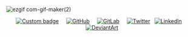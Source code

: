 
![ezgif com-gif-maker(2)](https://i.ibb.co/Rb5Ypt2/TheFonz.jpg)


  <div>
    <p align="center">    
      <span class="common__BadgeWrapper-v13icv-3 gEmBHT"
        ><a href="https://www.arrozconcode.com/"
            target="_blank"
          ><img
            alt="Custom badge"
            src="https://img.shields.io/endpoint?url=https://raw.githubusercontent.com/BMariscal/BMariscal/master/url.json" /></a
      ></span>
      &nbsp; &nbsp;
      <a href="https://www.github.com/BMariscal/"
         target="_blank"
        ><img
          alt="GitHub"
          src="https://img.shields.io/github/followers/BMariscal.svg?label=GitHub&style=social"
      /></a>
      &nbsp; &nbsp;
      <a href="https://gitlab.com/brie1"
         target="_blank"
        ><img
          alt="GitLab"
          src="https://img.shields.io/badge/gitlab--_.svg?style=social&logo=gitlab"
      /></a>  
      &nbsp; &nbsp;
      <a href="https://twitter.com/briceidamars"
         target="_blank"
        ><img
          alt="Twitter"
          src="https://img.shields.io/twitter/follow/briceidamars?label=Twitter&style=social"
      /></a>
      &nbsp;
      <a href="https://www.linkedin.com/in/briceida-mariscal/"
         target="_blank"
        ><img
          alt="LinkedIn"
          src="https://img.shields.io/badge/LinkedIn--_.svg?style=social&logo=linkedin"
      /></a>
      &nbsp; &nbsp;
      <a href="https://deviantart.com/bmariscal/"
         target="_blank"
        ><img
          alt="DeviantArt"
          src="https://img.shields.io/badge/deviantart--_.svg?style=social&logo=deviantart"
      /></a>
  </p>
  </div>




